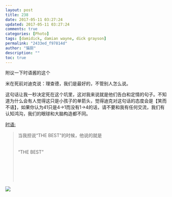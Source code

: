 ```yaml
---
layout: post
title: 238
date: 2017-05-11 03:27:24
updated: 2017-05-11 03:27:24
comments: true
categories: [Photo]
tags: [damidick, damian wayne, dick grayson]
permalink: "2433ed_f97814d"
author: "猫厨"
description: ""
toc: true
---
```


<p>附议一下时语酱的这个</p> 
<p>米在死前对迪克说：理查德，我们是最好的，不管别人怎么说。</p> 
<p>这句话让我一秒决定死在这个坑里，这对我来说就是他们告白和定情的句子。不知道为什么会有人觉得这只是小孩子的单箭头，觉得迪克对这句话的态度会是【笑而不语】，如果你认为41只是4→1而没有1→4的话，请不要和我有任何交流，我们有认知鸿沟，我们的眼球和大脑构造都不同。</p> 
<p reblogfrom="reblogfrom"  ><a target="_blank" href="http://824531.lofter.com/post/1d39b476_f979473"  >时语:</a></p> 
<blockquote> 
 <p>当我担说“THE BEST”的时候，他说的就是<br /><br /><br />“THE BEST”<br /><br /><br /><br /><br /><br /></p> 
</blockquote>

![](/img/img_TldMUXhSNkZyMG1iTCsvaHk2d2dlSU9JVC8yc0M2cnlzWlMxTTRMQmFuLy9vZ2d3VjFMR3ZRPT0.jpg)